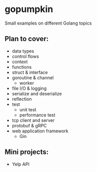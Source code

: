 # gopumpkin
Small examples on different Golang topics

## Plan to cover:
- data types
- control flows
- context
- functions
- struct & interface
- goroutine & channel
    - worker
- file I/O & logging
- serialize and deserialize
- reflection
- test
  * unit test
  * performance test
- tcp client and server
- protobuf & gRPC
- web application framework
  * Gin

## Mini projects:
- Yelp API